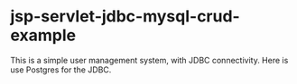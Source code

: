 # jsp-servlet-jdbc-mysql-crud-example

This is a simple user management system, with JDBC connectivity.
Here is use Postgres for the JDBC.
